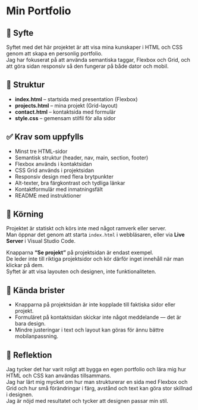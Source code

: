 # Min Portfolio

## 🎯 Syfte
Syftet med det här projektet är att visa mina kunskaper i HTML och CSS genom att skapa en personlig portfolio.  
Jag har fokuserat på att använda semantiska taggar, Flexbox och Grid, och att göra sidan responsiv så den fungerar på både dator och mobil.

## 🧱 Struktur
- **index.html** – startsida med presentation (Flexbox)
- **projects.html** – mina projekt (Grid-layout)
- **contact.html** – kontaktsida med formulär
- **style.css** – gemensam stilfil för alla sidor

## ✅ Krav som uppfylls
- Minst tre HTML-sidor  
- Semantisk struktur (header, nav, main, section, footer)  
- Flexbox används i kontaktsidan  
- CSS Grid används i projektsidan  
- Responsiv design med flera brytpunkter  
- Alt-texter, bra färgkontrast och tydliga länkar  
- Kontaktformulär med inmatningsfält  
- README med instruktioner  

## 🚀 Körning
Projektet är statiskt och körs inte med något ramverk eller server.  
Man öppnar det genom att starta `index.html` i webbläsaren, eller via **Live Server** i Visual Studio Code.  

Knapparna **“Se projekt”** på projektsidan är endast exempel.  
De leder inte till riktiga projektsidor och kör därför inget innehåll när man klickar på dem.  
Syftet är att visa layouten och designen, inte funktionaliteten.

## 🔧 Kända brister
- Knapparna på projektsidan är inte kopplade till faktiska sidor eller projekt.  
- Formuläret på kontaktsidan skickar inte något meddelande — det är bara design.  
- Mindre justeringar i text och layout kan göras för ännu bättre mobilanpassning.  

## 💬 Reflektion
Jag tycker det har varit roligt att bygga en egen portfolio och lära mig hur HTML och CSS kan användas tillsammans.  
Jag har lärt mig mycket om hur man strukturerar en sida med Flexbox och Grid och hur små förändringar i färg, avstånd och text kan göra stor skillnad i designen.  
Jag är nöjd med resultatet och tycker att designen passar min stil.
